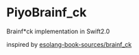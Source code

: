 PiyoBrainf_ck
===

Brainf*ck implementation in Swift2.0

inspired by [esolang-book-sources/brainf_ck](https://github.com/yhara/esolang-book-sources/tree/master/brainf_ck)
